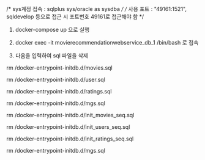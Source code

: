 /* sys계정 접속 : sqlplus sys/oracle as sysdba */ /* 사용 포트 : "49161:1521", sqldevelop 등으로 접근 시 포트번호 49161로 접근해야 함 */

1. docker-compose up 으로 실행

2. docker exec -it movierecommendationwebservice_db_1 /bin/bash 로 접속

3. 다음을 입력하여 sql 파일을 삭제

rm /docker-entrypoint-initdb.d/movies.sql
  
rm /docker-entrypoint-initdb.d/user.sql
  
rm /docker-entrypoint-initdb.d/ratings.sql

rm /docker-entrypoint-initdb.d/mgs.sql

rm /docker-entrypoint-initdb.d/init_movies_seq.sql

rm /docker-entrypoint-initdb.d/init_users_seq.sql

rm /docker-entrypoint-initdb.d/init_ratings_seq.sql

rm /docker-entrypoint-initdb.d/mgs.sql
